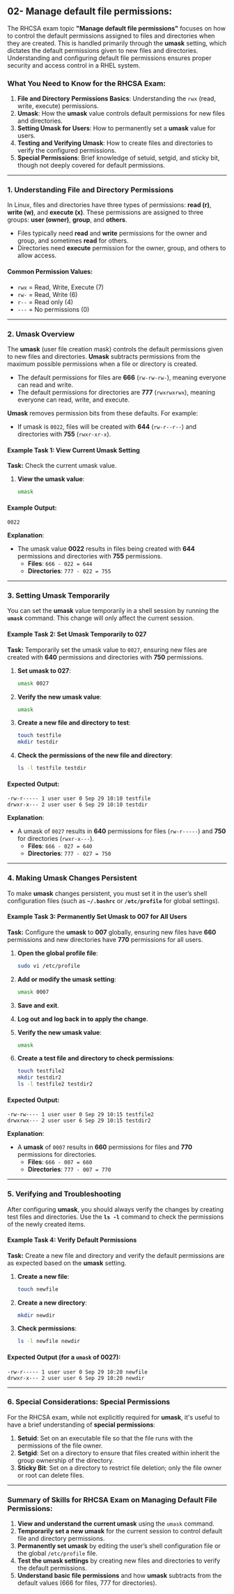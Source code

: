 ## 02- Manage default file permissions:

The RHCSA exam topic **"Manage default file permissions"** focuses on how to control the default permissions assigned to files and directories when they are created. This is handled primarily through the **umask** setting, which dictates the default permissions given to new files and directories. Understanding and configuring default file permissions ensures proper security and access control in a RHEL system.

### **What You Need to Know for the RHCSA Exam:**
1. **File and Directory Permissions Basics**: Understanding the `rwx` (read, write, execute) permissions.
2. **Umask**: How the **umask** value controls default permissions for new files and directories.
3. **Setting Umask for Users**: How to permanently set a **umask** value for users.
4. **Testing and Verifying Umask**: How to create files and directories to verify the configured permissions.
5. **Special Permissions**: Brief knowledge of setuid, setgid, and sticky bit, though not deeply covered for default permissions.

---

### **1. Understanding File and Directory Permissions**

In Linux, files and directories have three types of permissions: **read (r)**, **write (w)**, and **execute (x)**. These permissions are assigned to three groups: **user (owner)**, **group**, and **others**.

- Files typically need **read** and **write** permissions for the owner and group, and sometimes **read** for others.
- Directories need **execute** permission for the owner, group, and others to allow access.

#### **Common Permission Values**:
- `rwx` = Read, Write, Execute (7)
- `rw-` = Read, Write (6)
- `r--` = Read only (4)
- `---` = No permissions (0)

---

### **2. Umask Overview**

The **umask** (user file creation mask) controls the default permissions given to new files and directories. **Umask** subtracts permissions from the maximum possible permissions when a file or directory is created.

- The default permissions for files are **666** (`rw-rw-rw-`), meaning everyone can read and write.
- The default permissions for directories are **777** (`rwxrwxrwx`), meaning everyone can read, write, and execute.

**Umask** removes permission bits from these defaults. For example:
- If umask is `0022`, files will be created with **644** (`rw-r--r--`) and directories with **755** (`rwxr-xr-x`).

#### **Example Task 1: View Current Umask Setting**

**Task:** Check the current umask value.

1. **View the umask value**:
   ```bash
   umask
   ```

#### **Example Output**:
```
0022
```

**Explanation**:
- The umask value **0022** results in files being created with **644** permissions and directories with **755** permissions.
  - **Files**: `666 - 022 = 644`
  - **Directories**: `777 - 022 = 755`

---

### **3. Setting Umask Temporarily**

You can set the **umask** value temporarily in a shell session by running the **`umask`** command. This change will only affect the current session.

#### **Example Task 2: Set Umask Temporarily to 027**

**Task:** Temporarily set the umask value to `0027`, ensuring new files are created with **640** permissions and directories with **750** permissions.

1. **Set umask to 027**:
   ```bash
   umask 0027
   ```

2. **Verify the new umask value**:
   ```bash
   umask
   ```

3. **Create a new file and directory to test**:
   ```bash
   touch testfile
   mkdir testdir
   ```

4. **Check the permissions of the new file and directory**:
   ```bash
   ls -l testfile testdir
   ```

#### **Expected Output**:
```
-rw-r----- 1 user user 0 Sep 29 10:10 testfile
drwxr-x--- 2 user user 6 Sep 29 10:10 testdir
```

**Explanation**:
- A umask of `0027` results in **640** permissions for files (`rw-r-----`) and **750** for directories (`rwxr-x---`).
  - **Files**: `666 - 027 = 640`
  - **Directories**: `777 - 027 = 750`

---

### **4. Making Umask Changes Persistent**

To make **umask** changes persistent, you must set it in the user’s shell configuration files (such as **`~/.bashrc`** or **`/etc/profile`** for global settings).

#### **Example Task 3: Permanently Set Umask to 007 for All Users**

**Task:** Configure the **umask** to **007** globally, ensuring new files have **660** permissions and new directories have **770** permissions for all users.

1. **Open the global profile file**:
   ```bash
   sudo vi /etc/profile
   ```

2. **Add or modify the umask setting**:
   ```bash
   umask 0007
   ```

3. **Save and exit**.

4. **Log out and log back in to apply the change**.

5. **Verify the new umask value**:
   ```bash
   umask
   ```

6. **Create a test file and directory to check permissions**:
   ```bash
   touch testfile2
   mkdir testdir2
   ls -l testfile2 testdir2
   ```

#### **Expected Output**:
```
-rw-rw---- 1 user user 0 Sep 29 10:15 testfile2
drwxrwx--- 2 user user 6 Sep 29 10:15 testdir2
```

**Explanation**:
- A **umask** of `0007` results in **660** permissions for files and **770** permissions for directories.
  - **Files**: `666 - 007 = 660`
  - **Directories**: `777 - 007 = 770`

---

### **5. Verifying and Troubleshooting**

After configuring **umask**, you should always verify the changes by creating test files and directories. Use the **`ls -l`** command to check the permissions of the newly created items.

#### **Example Task 4: Verify Default Permissions**

**Task:** Create a new file and directory and verify the default permissions are as expected based on the **umask** setting.

1. **Create a new file**:
   ```bash
   touch newfile
   ```

2. **Create a new directory**:
   ```bash
   mkdir newdir
   ```

3. **Check permissions**:
   ```bash
   ls -l newfile newdir
   ```

#### **Expected Output (for a `umask` of 0027)**:
```
-rw-r----- 1 user user 0 Sep 29 10:20 newfile
drwxr-x--- 2 user user 6 Sep 29 10:20 newdir
```

---

### **6. Special Considerations: Special Permissions**

For the RHCSA exam, while not explicitly required for **umask**, it's useful to have a brief understanding of **special permissions**:
1. **Setuid**: Set on an executable file so that the file runs with the permissions of the file owner.
2. **Setgid**: Set on a directory to ensure that files created within inherit the group ownership of the directory.
3. **Sticky Bit**: Set on a directory to restrict file deletion; only the file owner or root can delete files.

---

### **Summary of Skills for RHCSA Exam on Managing Default File Permissions**:
1. **View and understand the current umask** using the `umask` command.
2. **Temporarily set a new umask** for the current session to control default file and directory permissions.
3. **Permanently set umask** by editing the user’s shell configuration file or the global `/etc/profile` file.
4. **Test the umask settings** by creating new files and directories to verify the default permissions.
5. **Understand basic file permissions** and how **umask** subtracts from the default values (666 for files, 777 for directories).